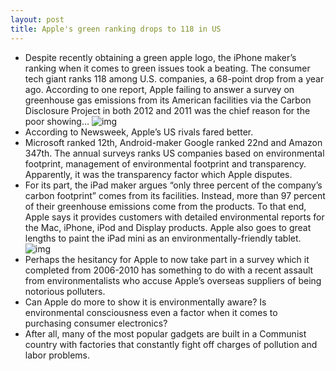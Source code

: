 ```yaml
---
layout: post
title: Apple's green ranking drops to 118 in US
---
```

* Despite recently obtaining a green apple logo, the iPhone maker’s ranking when it comes to green issues took a beating. The consumer tech giant ranks 118 among U.S. companies, a 68-point drop from a year ago. According to one report, Apple failing to answer a survey on greenhouse gas emissions from its American facilities via the Carbon Disclosure Project in both 2012 and 2011 was the chief reason for the poor showing…
![img](http://media.idownloadblog.com/wp-content/uploads/2012/07/greenpeace-120712.jpeg)
* According to Newsweek, Apple’s US rivals fared better.
* Microsoft ranked 12th, Android-maker Google ranked 22nd and Amazon 347th. The annual surveys ranks US companies based on environmental footprint, management of environmental footprint and transparency. Apparently, it was the transparency factor which Apple disputes.
* For its part, the iPad maker argues “only three percent of the company’s carbon footprint” comes from its facilities. Instead, more than 97 percent of their greenhouse emissions come from the products. To that end, Apple says it provides customers with detailed environmental reports for the Mac, iPhone, iPod and Display products. Apple also goes to great lengths to paint the iPad mini as an environmentally-friendly tablet.
![img](http://media.idownloadblog.com/wp-content/uploads/2012/10/iPad-mini-keynote-Phil-Schiller-iPad-mini-green-report-card.jpg)
* Perhaps the hesitancy for Apple to now take part in a survey which it completed from 2006-2010 has something to do with a recent assault from environmentalists who accuse Apple’s overseas suppliers of being notorious polluters.
* Can Apple do more to show it is environmentally aware? Is environmental consciousness even a factor when it comes to purchasing consumer electronics?
* After all, many of the most popular gadgets are built in a Communist country with factories that constantly fight off charges of pollution and labor problems.

